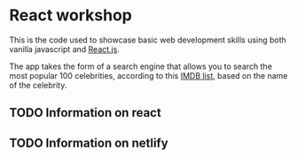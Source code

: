 # React workshop

This is the code used to showcase basic web development skills using both vanilla javascript and [React.js](https://reactjs.org/).

The app takes the form of a search engine that allows you to search the most popular 100 celebrities, according to this [IMDB list](https://www.imdb.com/list/ls052283250/), based on the name of the celebrity.

## TODO Information on react

## TODO Information on netlify
